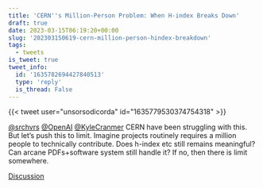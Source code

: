 ```yaml
---
title: 'CERN''s Million-Person Problem: When H-index Breaks Down'
draft: true
date: 2023-03-15T06:19:20+00:00
slug: '202303150619-cern-million-person-hindex-breakdown'
tags:
  - tweets
is_tweet: true
tweet_info:
  id: '1635782694427840513'
  type: 'reply'
  is_thread: False
---
```




{{< tweet user="unsorsodicorda" id="1635779530374754318" >}}

[@srchvrs](https://x.com/srchvrs) [@OpenAI](https://x.com/OpenAI) [@KyleCranmer](https://x.com/KyleCranmer) CERN have been struggling with this. But let’s push this to limit. Imagine projects routinely requires a million people to technically contribute. Does h-index etc still remains meaningful? Can arcane PDFs+software system still handle it? If no, then there is limit somewhere.

[Discussion](https://x.com/sytelus/status/1635782694427840513)
